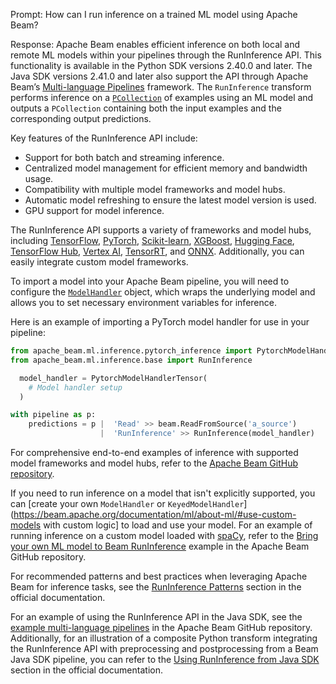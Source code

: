 Prompt:
How can I run inference on a trained ML model using Apache Beam?

Response:
Apache Beam enables efficient inference on both local and remote ML models within your pipelines through the RunInference API. This functionality is available in the Python SDK versions 2.40.0 and later. The Java SDK versions 2.41.0 and later also support the API through Apache Beam’s [Multi-language Pipelines](https://beam.apache.org/documentation/programming-guide/#multi-language-pipelines) framework. The `RunInference` transform performs inference on a [`PCollection`](https://beam.apache.org/documentation/programming-guide/#pcollections) of examples using an ML model and outputs a `PCollection` containing both the input examples and the corresponding output predictions.

Key features of the RunInference API include:
* Support for both batch and streaming inference.
* Centralized model management for efficient memory and bandwidth usage.
* Compatibility with multiple model frameworks and model hubs.
* Automatic model refreshing to ensure the latest model version is used.
* GPU support for model inference.

The RunInference API supports a variety of frameworks and model hubs, including [TensorFlow](https://www.tensorflow.org/), [PyTorch](https://pytorch.org/), [Scikit-learn](https://scikit-learn.org/), [XGBoost](https://xgboost.ai/), [Hugging Face](https://huggingface.co/), [TensorFlow Hub](https://www.tensorflow.org/hub), [Vertex AI](https://cloud.google.com/vertex-ai), [TensorRT](https://developer.nvidia.com/tensorrt), and [ONNX](https://onnx.ai/). Additionally, you can easily integrate custom model frameworks.

To import a model into your Apache Beam pipeline, you will need to configure the [`ModelHandler`](https://beam.apache.org/releases/pydoc/current/apache_beam.ml.inference.base.html#apache_beam.ml.inference.base.ModelHandler) object, which wraps the underlying model and allows you to set necessary environment variables for inference.

Here is an example of importing a PyTorch model handler for use in your pipeline:

```python
from apache_beam.ml.inference.pytorch_inference import PytorchModelHandlerTensor
from apache_beam.ml.inference.base import RunInference

  model_handler = PytorchModelHandlerTensor(
    # Model handler setup
  )

with pipeline as p:
    predictions = p |  'Read' >> beam.ReadFromSource('a_source')
                    |  'RunInference' >> RunInference(model_handler)
```

For comprehensive end-to-end examples of inference with supported model frameworks and model hubs, refer to the [Apache Beam GitHub repository](https://github.com/apache/beam/tree/master/sdks/python/apache_beam/examples/inference).

If you need to run inference on a model that isn't explicitly supported, you can [create your own `ModelHandler` or `KeyedModelHandler`](https://beam.apache.org/documentation/ml/about-ml/#use-custom-models with custom logic] to load and use your model. For an example of running inference on a custom model loaded with [spaCy](https://spacy.io/), refer to the [Bring your own ML model to Beam RunInference](https://github.com/apache/beam/blob/master/examples/notebooks/beam-ml/run_custom_inference.ipynb) example in the Apache Beam GitHub repository.

For recommended patterns and best practices when leveraging Apache Beam for inference tasks, see the [RunInference Patterns](https://beam.apache.org/documentation/ml/about-ml/#runinference-patterns) section in the official documentation.

For an example of using the RunInference API in the Java SDK, see the [example multi-language pipelines](https://github.com/apache/beam/tree/master/examples/multi-language) in the Apache Beam GitHub repository. Additionally, for an illustration of a composite Python transform integrating the RunInference API with preprocessing and postprocessing from a Beam Java SDK pipeline, you can refer to the [Using RunInference from Java SDK](https://beam.apache.org/documentation/ml/multi-language-inference/) section in the official documentation.